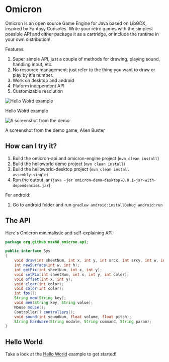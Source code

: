 Omicron
======
Omicron is an open source Game Engine for Java based on LibGDX, inspired by Fantasy Consoles. Write your retro games with the simplest possible API and either package it as a cartridge, or include the runtime in your own distribution!

Features:

1. Super simple API, just a couple of methods for drawing, playing sound, handling input, etc.
2. No resource management: just refer to the thing you want to draw or play by it's number.
3. Work on desktop and android
4. Plaform independent API
5. Customizable resolution

![Hello Wolrd example](https://i.imgur.com/VYVhZtv.png)

Hello Wolrd example


![A screenshot from the demo](https://i.imgur.com/esxGpDW.png)

A screenshot from the demo game, Alien Buster


How can I try it?
-----------------

1. Build the omicron-api and omicron-engine  project (`mvn clean install`)
2. Build the helloworld demo project (`mvn clean install`)
3. Build the helloworld-desktop project (`mvn clean install assembly:single`)
4. Run the output jar (`java -jar omicron-demo-desktop-0.0.1-jar-with-dependencies.jar`)

For android:

1. Go to android folder and run `gradlew android:installDebug android:run`

The API
-------

Here's Omicron minimalistic and self-explaining API:

```java
package org.github.msx80.omicron.api;

public interface Sys 
{
	void draw(int sheetNum, int x, int y, int srcx, int srcy, int w, int h, int rotate, int flip);
	int newSurface(int w, int h);
	int getPix(int sheetNum, int x, int y);
	void setPix(int sheetNum, int x, int y, int color);
	void offset(int x, int y);
	void clear(int color);
	void color(int color);
	int fps();
	String mem(String key);
	void mem(String key, String value);
	Mouse mouse();
	Controller[] controllers();
	void sound(int soundNum, float volume, float pitch);
	String hardware(String module, String command, String param);
}


```

Hello World
-----------

Take a look at the [Hello World](https://github.com/msx80/Omicron/blob/master/demo/HelloWorld/omicron-demo/src/main/java/org/github/msx80/omicron/HelloWorld.java) example to get started!

